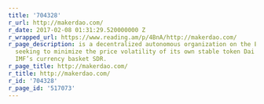 ```yaml
---
title: '704328'
r_url: http://makerdao.com/
r_date: 2017-02-08 01:31:29.520000000 Z
r_wrapped_url: https://www.reading.am/p/4BnA/http://makerdao.com/
r_page_description: is a decentralized autonomous organization on the Ethereum blockchain
  seeking to minimize the price volatility of its own stable token Dai against the
  IMF’s currency basket SDR.
r_page_title: http://makerdao.com/
r_title: http://makerdao.com/
r_id: '704328'
r_page_id: '517073'
---
```


